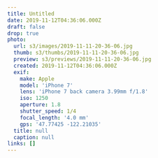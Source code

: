 ```yaml
---
title: Untitled
date: 2019-11-12T04:36:06.000Z
draft: false
drop: true
photo:
  url: s3/images/2019-11-11-20-36-06.jpg
  thumb: s3/thumbs/2019-11-11-20-36-06.jpg
  preview: s3/previews/2019-11-11-20-36-06.jpg
  created: 2019-11-12T04:36:06.000Z
  exif:
    make: Apple
    model: 'iPhone 7'
    lens: 'iPhone 7 back camera 3.99mm f/1.8'
    iso: 1250
    aperture: 1.8
    shutter_speed: 1/4
    focal_length: '4.0 mm'
    gps: '47.77425 -122.21035'
  title: null
  caption: null
links: []
---
```

